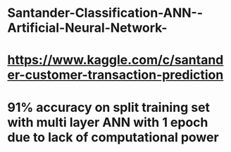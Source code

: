 # Santander-Classification-ANN--Artificial-Neural-Network-
# https://www.kaggle.com/c/santander-customer-transaction-prediction
# 91% accuracy on split training set with multi layer ANN with 1 epoch due to lack of computational power
